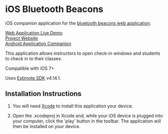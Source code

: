 # iOS Bluetooth Beacons

iOS companion application for the [bluetooth beacons web application](https://github.com/audreysharp/bluetooth-beacons).

[Web Application Live Demo](https://shibboleth-yechoorv.cloudapps.unc.edu)  
[Project Website](http://bluetoothbeacon.web.unc.edu/)  
[Android Application Companion](https://github.com/audreysharp/android-bluetooth-beacons)

This application allows instructors to open check-in windows and students to check in to their classes.

Compatible with iOS 7+

Uses [Estimote SDK](https://github.com/Estimote/iOS-SDK) v4.14.1.

## Installation Instructions

1. You will need [Xcode](https://developer.apple.com/xcode/) to install this application your device.

2. Open the .xcodeproj in Xcode and, while your iOS device is plugged into your computer, click the 'play' button in the toolbar. The application will then be installed on your device.